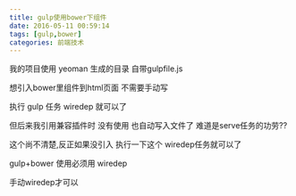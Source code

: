 ```yaml
---
title: gulp使用bower下组件
date: 2016-05-11 00:59:14
tags: [gulp,bower]
categories: 前端技术
---
```


我的项目使用 yeoman 生成的目录 自带gulpfile.js

想引入bower里组件到html页面 不需要手动写 

执行 gulp 任务 wiredep 就可以了

但后来我引用兼容插件时 没有使用 也自动写入文件了 难道是serve任务的功劳??

这个尚不清楚,反正如果没引入 执行一下这个 wiredep任务就可以了

gulp+bower 使用必须用 wiredep

手动wiredep才可以